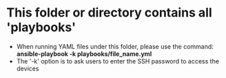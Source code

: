 # This folder or directory contains all 'playbooks'
* When running YAML files under this folder, please use the command: **ansible-playbook -k playbooks/file_name.yml**  
* The '-k' option is to ask users to enter the SSH password to access the devices
